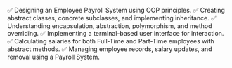
✅ Designing an Employee Payroll System using OOP principles.
✅ Creating abstract classes, concrete subclasses, and implementing inheritance.
✅ Understanding encapsulation, abstraction, polymorphism, and method overriding.
✅ Implementing a terminal-based user interface for interaction.
✅ Calculating salaries for both Full-Time and Part-Time employees with abstract methods.
✅ Managing employee records, salary updates, and removal using a Payroll System.
